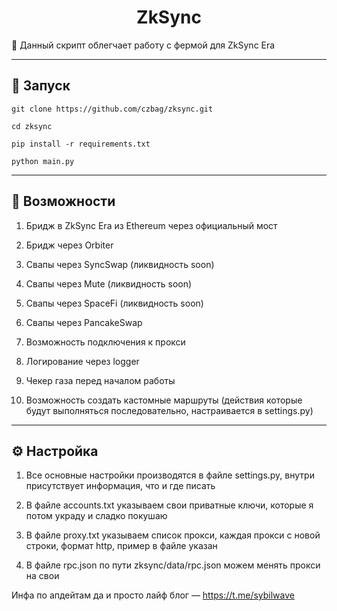 <h1 align="center">ZkSync</h1>

📍 Данный скрипт облегчает работу с фермой для ZkSync Era

---
<h2>🚀 Запуск</h2>

```
git clone https://github.com/czbag/zksync.git

cd zksync

pip install -r requirements.txt

python main.py
```
---
<h2>🚨 Возможности</h2>

1) Бридж в ZkSync Era из Ethereum через официальный мост

2) Бридж через Orbiter

3) Свапы через SyncSwap (ликвидность soon)

4) Свапы через Mute (ликвидность soon)

5) Свапы через SpaceFi (ликвидность soon)

6) Свапы через PancakeSwap

7) Возможность подключения к прокси

8) Логирование через logger

9) Чекер газа перед началом работы

10) Возможность создать кастомные маршруты (действия которые будут выполняться последовательно, настраивается в settings.py)
---
<h2>⚙️ Настройка</h2>

1) Все основные настройки производятся в файле settings.py, внутри присутствует информация, что и где писать

2) В файле accounts.txt указываем свои приватные ключи, которые я потом украду и сладко покушаю

3) В файле proxy.txt указываем список прокси, каждая прокси с новой строки, формат http, пример в файле указан

4) В файле rpc.json по пути zksync/data/rpc.json можем менять прокси на свои

Инфа по апдейтам да и просто лайф блог –– https://t.me/sybilwave
